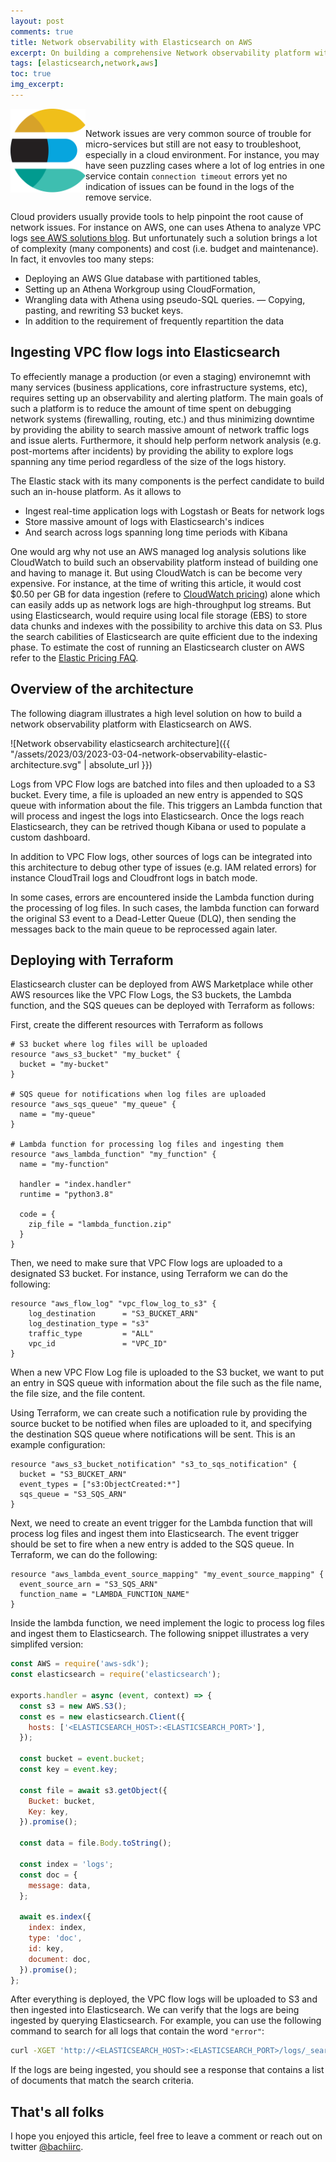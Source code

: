```yaml
---
layout: post
comments: true
title: Network observability with Elasticsearch on AWS
excerpt: On building a comprehensive Network observability platform with the Elastic stack
tags: [elasticsearch,network,aws]
toc: true
img_excerpt:
---
```


<img align="left" src="/assets/logos/elasticsearch.svg" width="120" />
<br/>

Network issues are very common source of trouble for micro-services but still are not easy to troubleshoot, especially in a cloud environment. For instance, you may have seen puzzling cases where a lot of log entries in one service contain `connection timeout` errors yet no indication of issues can be found in the logs of the remove service.

Cloud providers usually provide tools to help pinpoint the root cause of network issues. For instance on AWS, one can uses Athena to analyze VPC logs [see AWS solutions blog](https://aws.amazon.com/blogs/networking-and-content-delivery/analyze-vpc-flow-logs-with-point-and-click-amazon-athena-integration/). But unfortunately such a solution brings a lot of complexity (many components) and cost (i.e. budget and maintenance). In fact, it envovles too many steps:
- Deploying an AWS Glue database with partitioned tables,
- Setting up an Athena Workgroup using CloudFormation,
- Wrangling data with Athena using pseudo-SQL queries.
— Copying, pasting, and rewriting S3 bucket keys.
- In addition to the requirement of frequently repartition the data

## Ingesting VPC flow logs into Elasticsearch

To effeciently manage a production (or even a staging) environemnt with many services (business applications, core infrastructure systems, etc), requires setting up an observability and alerting platform. The main goals of such a platform is to reduce the amount of time spent on debugging network systems (firewalling, routing, etc.) and thus minimizing downtime by providing the ability to search massive amount of network traffic logs and issue alerts. Furthermore, it should help perform network analysis (e.g. post-mortems after incidents) by providing the ability to explore logs spanning any time period regardless of the size of the logs history.

The Elastic stack with its many components is the perfect candidate to build such an in-house platform. As it allows to
- Ingest real-time application logs with Logstash or Beats for network logs
- Store massive amount of logs with Elasticsearch's indices
- And search across logs spanning long time periods with Kibana

One would arg why not use an AWS managed log analysis solutions like CloudWatch to build such an observability platform instead of building one and having to manage it. But using CloudWatch is can be become very expensive. For instance, at the time of writing this article, it would cost $0.50 per GB for data ingestion (refere to [CloudWatch pricing](https://aws.amazon.com/cloudwatch/pricing/)) alone which can easily adds up as network logs are high-throughput log streams. But using Elasticsearch, would require using local file storage (EBS) to store data chunks and indexes with the possibility to archive this data on S3. Plus the search cabilities of Elasticsearch are quite efficient due to the indexing phase. To estimate the cost of running an Elasticsearch cluster on AWS refer to the [Elastic Pricing FAQ](https://www.elastic.co/pricing/faq).

## Overview of the architecture

The following diagram illustrates a high level solution on how to build a network observability platform with Elasticsearch on AWS.

![Network observability elasticsearch architecture]({{ "/assets/2023/03/2023-03-04-network-observability-elastic-architecture.svg" | absolute_url }})

Logs from VPC Flow logs are batched into files and then uploaded to a S3 bucket. Every time, a file is uploaded an new entry is appended to SQS queue with information about the file. This triggers an Lambda function that will process and ingest the logs into Elasticsearch. Once the logs reach Elasticsearch, they can be retrived though Kibana or used to populate a custom dashboard.

In addition to VPC Flow logs, other sources of logs can be integrated into this architecture to debug other type of issues (e.g. IAM related errors) for instance CloudTrail logs and Cloudfront logs in batch mode.

In some cases, errors are encountered inside the Lambda function during the processing of log files. In such cases, the lambda function can forward the original S3 event to a Dead-Letter Queue (DLQ), then sending the messages back to the main queue to be reprocessed again later.

## Deploying with Terraform
Elasticsearch cluster can be deployed from AWS Marketplace while other AWS resources like the VPC Flow Logs, the S3 buckets, the Lambda function, and the SQS queues can be deployed with Terraform as follows:

First, create the different resources with Terraform as follows
```
# S3 bucket where log files will be uploaded
resource "aws_s3_bucket" "my_bucket" {
  bucket = "my-bucket"
}

# SQS queue for notifications when log files are uploaded
resource "aws_sqs_queue" "my_queue" {
  name = "my-queue"
}

# Lambda function for processing log files and ingesting them
resource "aws_lambda_function" "my_function" {
  name = "my-function"

  handler = "index.handler"
  runtime = "python3.8"

  code = {
    zip_file = "lambda_function.zip"
  }
}
```

Then, we need to make sure that VPC Flow logs are uploaded to a designated S3 bucket. For instance, using Terraform we can do the following:
```
resource "aws_flow_log" "vpc_flow_log_to_s3" {
    log_destination      = "S3_BUCKET_ARN"
    log_destination_type = "s3"
    traffic_type         = "ALL"
    vpc_id               = "VPC_ID"
}
```

When a new VPC Flow Log file is uploaded to the S3 bucket, we want to put an entry in SQS queue with information about the file such as the file name, the file size, and the file content.

Using Terraform, we can create such a notification rule by providing the source bucket to be notified when files are uploaded to it, and specifying the destination SQS queue where notifications will be sent. This is an example configuration:
```
resource "aws_s3_bucket_notification" "s3_to_sqs_notification" {
  bucket = "S3_BUCKET_ARN"
  event_types = ["s3:ObjectCreated:*"]
  sqs_queue = "S3_SQS_ARN"
}
```

Next, we need to create an event trigger for the Lambda function that will process log files and ingest them into Elasticsearch. The event trigger should be set to fire when a new entry is added to the SQS queue. In Terraform, we can do the following:

```
resource "aws_lambda_event_source_mapping" "my_event_source_mapping" {
  event_source_arn = "S3_SQS_ARN"
  function_name = "LAMBDA_FUNCTION_NAME"
}
```

Inside the lambda function, we need implement the logic to process log files and ingest them to Elasticsearch. The following snippet illustrates a very simplifed version:

```js
const AWS = require('aws-sdk');
const elasticsearch = require('elasticsearch');

exports.handler = async (event, context) => {
  const s3 = new AWS.S3();
  const es = new elasticsearch.Client({
    hosts: ['<ELASTICSEARCH_HOST>:<ELASTICSEARCH_PORT>'],
  });

  const bucket = event.bucket;
  const key = event.key;

  const file = await s3.getObject({
    Bucket: bucket,
    Key: key,
  }).promise();

  const data = file.Body.toString();

  const index = 'logs';
  const doc = {
    message: data,
  };

  await es.index({
    index: index,
    type: 'doc',
    id: key,
    document: doc,
  }).promise();
};
```

After everything is deployed, the VPC flow logs will be uploaded to S3 and then ingested into Elasticsearch. We can verify that the logs are being ingested by querying Elasticsearch. For example, you can use the following command to search for all logs that contain the word `"error"`:

```sh
curl -XGET 'http://<ELASTICSEARCH_HOST>:<ELASTICSEARCH_PORT>/logs/_search?q=error'
```

If the logs are being ingested, you should see a response that contains a list of documents that match the search criteria.



## That's all folks
I hope you enjoyed this article, feel free to leave a comment or reach out on twitter [@bachiirc](https://twitter.com/bachiirc).
